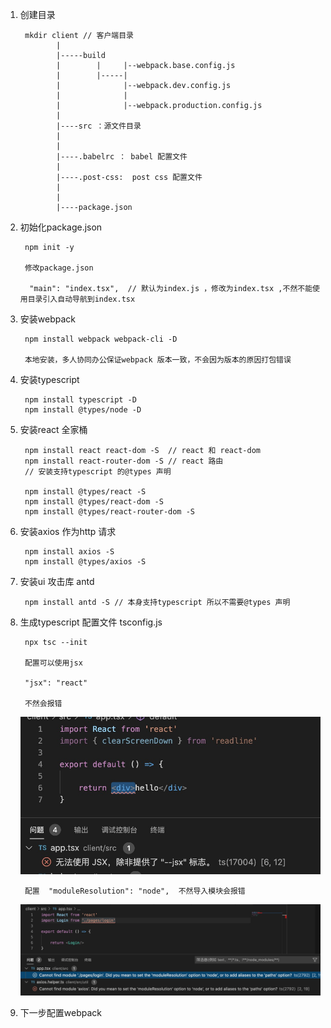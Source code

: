 1. 创建目录

        mkdir client // 客户端目录
               |
               |-----build
               |        |     |--webpack.base.config.js
               |        |-----|
               |              |--webpack.dev.config.js
               |              |
               |              |--webpack.production.config.js
               |
               |----src ：源文件目录
               |
               |
               |----.babelrc ： babel 配置文件
               |
               |----.post-css:  post css 配置文件
               |
               |
               |----package.json

2. 初始化package.json 

        npm init -y

        修改package.json 

         "main": "index.tsx",  // 默认为index.js ，修改为index.tsx ,不然不能使用目录引入自动导航到index.tsx

3. 安装webpack 

        npm install webpack webpack-cli -D  

        本地安装，多人协同办公保证webpack 版本一致，不会因为版本的原因打包错误

4. 安装typescript

        npm install typescript -D
        npm install @types/node -D

5. 安装react 全家桶

        npm install react react-dom -S  // react 和 react-dom
        npm install react-router-dom -S // react 路由
        // 安装支持typescript 的@types 声明

        npm install @types/react -S
        npm install @types/react-dom -S
        npm install @types/react-router-dom -S

6. 安装axios 作为http 请求

        npm install axios -S
        npm install @types/axios -S

7. 安装ui 攻击库 antd

        npm install antd -S // 本身支持typescript 所以不需要@types 声明

8. 生成typescript 配置文件 tsconfig.js

        npx tsc --init 

        配置可以使用jsx

        "jsx": "react"

        不然会报错

   ![avatar](../../assets/ts-react.jpg)

        配置  "moduleResolution": "node",  不然导入模块会报错   

    ![avatar](../../assets/ts-module-node.jpg)


9. 下一步配置webpack

